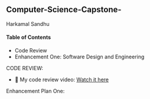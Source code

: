 ## Computer-Science-Capstone-
Harkamal Sandhu
#### **Table of Contents**

- Code Review
- Enhancement One: Software Design and Engineering

CODE REVIEW: 
* 🎥 My code review video: [Watch it here](https://youtu.be/SuOvxwoVJQo?si=Y9nSh4-JIeFyQ5w2!)

Enhancement Plan One: 
